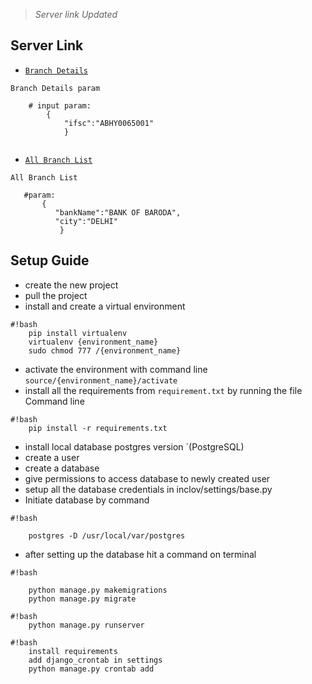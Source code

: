 > *Server link Updated* 
## Server Link

 - [`Branch Details`](http://ec2-54-89-247-96.compute-1.amazonaws.com)
 ```
 Branch Details param
 
     # input param:
         {
             "ifsc":"ABHY0065001"	
             }
													
 ```
 
 - [`All Branch List`](http://ec2-54-89-247-96.compute-1.amazonaws.com/list)
  ```
 All Branch List 
 
     #param:
         {
            "bankName":"BANK OF BARODA",
            "city":"DELHI"
             }
 ```
 

## Setup Guide
 - create the new project
 - pull the project
 - install and create a virtual environment

```
#!bash
    pip install virtualenv
    virtualenv {environment_name}
    sudo chmod 777 /{environment_name}
```

 - activate the environment with command line `source/{environment_name}/activate`
 - install all the requirements from `requirement.txt` by running the file Command line

```
#!bash
    pip install -r requirements.txt
```

 - install local database postgres version `(PostgreSQL) 
 - create a user
 - create a database
 - give permissions to access database to newly created user
 - setup all the database credentials in inclov/settings/base.py
 - Initiate database by command

```
#!bash

    postgres -D /usr/local/var/postgres
```

 - after setting up the database hit a command on terminal


```
#!bash

    python manage.py makemigrations
    python manage.py migrate
```


```
#!bash
    python manage.py runserver

```

```
#!bash
    install requirements
    add django_crontab in settings
    python manage.py crontab add


```
